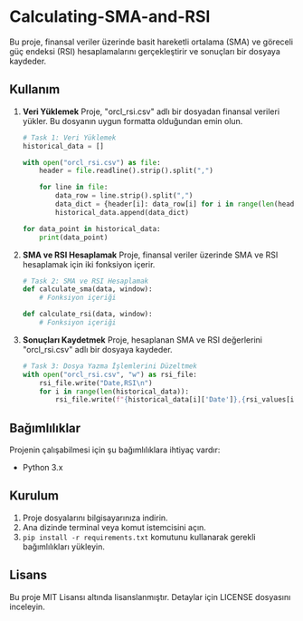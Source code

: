 # Calculating-SMA-and-RSI

Bu proje, finansal veriler üzerinde basit hareketli ortalama (SMA) ve göreceli güç endeksi (RSI) hesaplamalarını gerçekleştirir ve sonuçları bir dosyaya kaydeder.

## Kullanım

1. **Veri Yüklemek**
   Proje, "orcl_rsi.csv" adlı bir dosyadan finansal verileri yükler. Bu dosyanın uygun formatta olduğundan emin olun.

    ```python
    # Task 1: Veri Yüklemek
    historical_data = []  

    with open("orcl_rsi.csv") as file:
        header = file.readline().strip().split(",")

        for line in file:
            data_row = line.strip().split(",")
            data_dict = {header[i]: data_row[i] for i in range(len(header))}
            historical_data.append(data_dict)

    for data_point in historical_data:
        print(data_point)
    ```

2. **SMA ve RSI Hesaplamak**
   Proje, finansal veriler üzerinde SMA ve RSI hesaplamak için iki fonksiyon içerir.

    ```python
    # Task 2: SMA ve RSI Hesaplamak
    def calculate_sma(data, window):
        # Fonksiyon içeriği

    def calculate_rsi(data, window):
        # Fonksiyon içeriği
    ```

3. **Sonuçları Kaydetmek**
   Proje, hesaplanan SMA ve RSI değerlerini "orcl_rsi.csv" adlı bir dosyaya kaydeder.

    ```python
    # Task 3: Dosya Yazma İşlemlerini Düzeltmek
    with open("orcl_rsi.csv", "w") as rsi_file:
        rsi_file.write("Date,RSI\n")
        for i in range(len(historical_data)):
            rsi_file.write(f"{historical_data[i]['Date']},{rsi_values[i]}\n")
    ```

## Bağımlılıklar

Projenin çalışabilmesi için şu bağımlılıklara ihtiyaç vardır:
- Python 3.x

## Kurulum

1. Proje dosyalarını bilgisayarınıza indirin.
2. Ana dizinde terminal veya komut istemcisini açın.
3. `pip install -r requirements.txt` komutunu kullanarak gerekli bağımlılıkları yükleyin.

## Lisans

Bu proje MIT Lisansı altında lisanslanmıştır. Detaylar için LICENSE dosyasını inceleyin.

